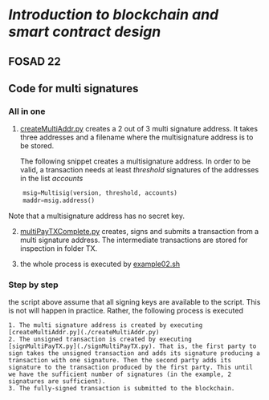 # *Introduction to blockchain and smart contract design*
## FOSAD 22 ##

## Code for multi signatures ##
### All in one ###
1. [createMultiAddr.py](./createMultiAddr.py) creates a 2 out of 3
multi signature address.
It takes three addresses and a filename where the multisignature address is
to be stored.


    The following snippet creates a multisignature address. In order
    to be valid, a transaction needs at least *threshold* signatures
    of the addresses in the list *accounts*

```python
    msig=Multisig(version, threshold, accounts)
    maddr=msig.address()
```
Note that a multisignature address has no secret key.

2. [multiPayTXComplete.py](./multiPayTXComplete.py) 
creates, signs and submits a transaction from a multi signature address. The intermediate transactions are stored for inspection in folder TX.

3. the whole process is executed by [example02.sh](./example02.sh)

### Step by step ### 
the script above assume that all signing keys are available to the script. This is not will happen in practice. Rather, the following process is executed

    1. The multi signature address is created by executing [createMultiAddr.py](./createMultiAddr.py)
    2. The unsigned transaction is created by executing [signMultiPayTX.py](./signMultiPayTX.py). That is, the first party to sign takes the unsigned transaction and adds its signature producing a transaction with one signature. Then the second party adds its signature to the transaction produced by the first party. This until we have the sufficient number of signatures (in the example, 2 signatures are sufficient).
    3. The fully-signed transaction is submitted to the blockchain.
    
